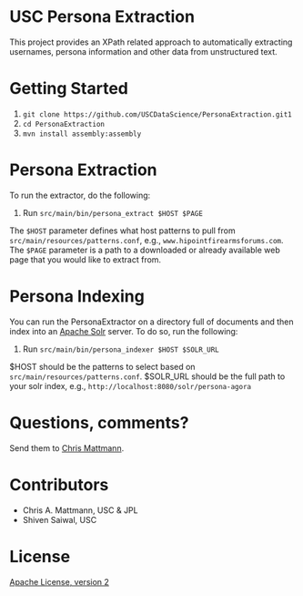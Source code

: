 USC Persona Extraction
======================

This project provides an XPath related approach to automatically 
extracting usernames, persona information and other data from 
unstructured text.

Getting Started
===============

 1. `git clone https://github.com/USCDataScience/PersonaExtraction.git1`
 2. `cd PersonaExtraction`
 3. `mvn install assembly:assembly`
 
Persona Extraction
==================

To run the extractor, do the following:

 1. Run `src/main/bin/persona_extract $HOST $PAGE`

The `$HOST` parameter defines what host patterns to pull from 
`src/main/resources/patterns.conf`, e.g., `www.hipointfirearmsforums.com`.
The `$PAGE` parameter is a path to a downloaded or already available web
page that you would like to extract from.

Persona Indexing
================

You can run the PersonaExtractor on a directory full of documents and then
index into an [Apache Solr](http://lucene.apache.org/solr/) server. To do
so, run the following:

 1. Run `src/main/bin/persona_indexer $HOST $SOLR_URL`
 
$HOST should be the patterns to select based on `src/main/resources/patterns.conf`.
$SOLR_URL should be the full path to your solr index, e.g., 
`http://localhost:8080/solr/persona-agora`

Questions, comments?
===================
Send them to [Chris Mattmann](chris.a.mattmann@jpl.nasa.gov).

Contributors
============
* Chris A. Mattmann, USC & JPL
* Shiven Saiwal, USC

License
=======
[Apache License, version 2](http://www.apache.org/licenses/LICENSE-2.0)